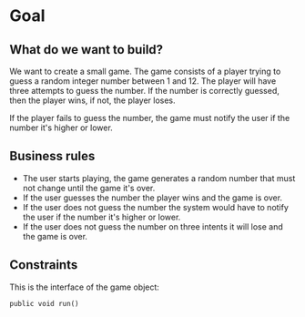 # Goal

## What do we want to build?

We want to create a small game. The game consists of a player trying to guess a random integer number between 1 and 12. 
The player will have three attempts to guess the number. 
If the number is correctly guessed, then the player wins, if not, the player loses.

If the player fails to guess the number, the game must notify the user if the number it's higher or lower.

## Business rules

- The user starts playing, the game generates a random number that must not change until the game it's over.
- If the user guesses the number the player wins and the game is over.
- If the user does not guess the number the system would have to notify the user if the number it's higher or lower.
- If the user does not guess the number on three intents it will lose and the game is over.

## Constraints

This is the interface of the game object:

`public void run()`